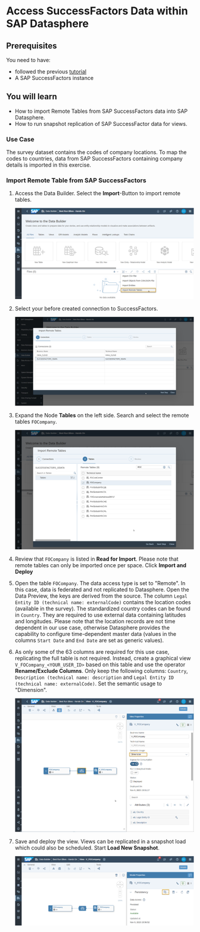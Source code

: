 # Access SuccessFactors Data within SAP Datasphere

## Prerequisites
You need to have:

- followed the previous [tutorial](../dsp_integration_2-connect_sf/dsp_integration_2-connect_sf.md)
- A SAP SuccessFactors instance

## You will learn
  - How to import Remote Tables from SAP SuccessFactors data into SAP Datasphere.
  - How to run snapshot replication of SAP SuccessFactor data for views.
  
### Use Case
The survey dataset contains the codes of company locations. To map the codes to countries, data from SAP SuccessFactors containing company details is imported in this exercise.

### Import Remote Table from SAP SuccessFactors
1. Access the Data Builder. Select the **Import**-Button to import remote tables. 

    ![Import Remote Table](./images-dsp_integration_3-import_sf_data/DS_SF_ImportRemoteTables.png)

2. Select your before created connection to SuccessFactors.

    ![Select SAP SuccessFactors Connection](./images-dsp_integration_3-import_sf_data/DS_Select_SF.png)

3. Expand the Node **Tables** on the left side. Search and select the remote tables `FOCompany`.

    ![Select Remote Table](./images-dsp_integration_3-import_sf_data/DS_SF_SelectRemoteTables.png)

4. Review that `FOCompany` is listed in **Read for Import**. Please note that remote tables can only be imported once per space. Click **Import and Deploy**

5. Open the table `FOCompany`. The data access type is set to "Remote". In this case, data is federated and not replicated to Datasphere. Open the Data Preview, the keys are derived from the source. 
The column `Legal Entity ID (technical name: externalCode)` contains the location codes (available in the survey). The standardized country codes can be found in `Country`. They are required to use external data containing latitudes and longitudes. 
Please note that the location records are not time dependent in our use case, otherwise Datasphere provides the capability to configure time-dependent master data (values in the columns `Start Date` and `End Date` are set as generic values). 

6. As only some of the 63 columns are required for this use case, replicating the full table is not required. Instead, create a graphical view `V_FOCompany_<YOUR_USER_ID>` based on this table and use the operator **Rename/Exclude Columns**. Only keep the following columns: `Country`, `Description (technical name: description` and `Legal Entity ID (technical name: externalCode)`. Set the semantic usage to "Dimension".

    ![Select Remote Table](./images-dsp_integration_3-import_sf_data/DS_SF_CompanyView.png) 


7. Save and deploy the view. Views can be replicated in a snapshot load which could also be scheduled. Start **Load New Snapshot**.

    ![Persist View](./images-dsp_integration_3-import_sf_data/DS_SF_CompanyView_Persist.png) 
